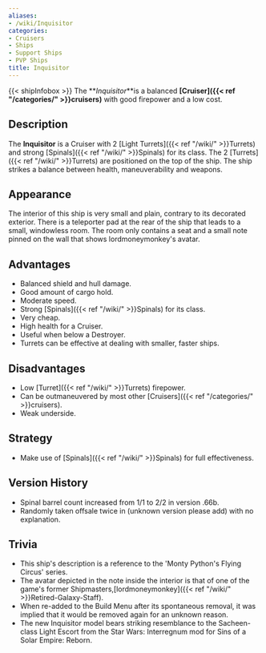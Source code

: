 ```yaml
---
aliases:
- /wiki/Inquisitor
categories:
- Cruisers
- Ships
- Support Ships
- PVP Ships
title: Inquisitor
---
```


{{< shipInfobox >}} The **_Inquisitor_**is a balanced **[Cruiser]({{< ref "/categories/" >}}cruisers)** with good firepower and a low cost. 

## Description

The **Inquisitor** is a Cruiser with 2 [Light Turrets]({{< ref "/wiki/" >}}Turrets) and strong [Spinals]({{< ref "/wiki/" >}}Spinals) for its class. The 2 [Turrets]({{< ref "/wiki/" >}}Turrets) are positioned on the top of the ship. The ship strikes a balance between health, maneuverability and weapons.

## Appearance

The interior of this ship is very small and plain, contrary to its decorated exterior. There is a teleporter pad at the rear of the ship that leads to a small, windowless room. The room only contains a seat and a small note pinned on the wall that shows lordmoneymonkey's avatar.

## Advantages

- Balanced shield and hull damage.
- Good amount of cargo hold.
- Moderate speed.
- Strong [Spinals]({{< ref "/wiki/" >}}Spinals) for its class.
- Very cheap.
- High health for a Cruiser.
- Useful when below a Destroyer.
- Turrets can be effective at dealing with smaller, faster ships.

## Disadvantages

- Low [Turret]({{< ref "/wiki/" >}}Turrets) firepower.
- Can be outmaneuvered by most other [Cruisers]({{< ref "/categories/" >}}cruisers).
- Weak underside.

## Strategy

- Make use of [Spinals]({{< ref "/wiki/" >}}Spinals) for full effectiveness.

## Version History 

- Spinal barrel count increased from 1/1 to 2/2 in version .66b.
- Randomly taken offsale twice in (unknown version please add) with no explanation.

## Trivia

- This ship's description is a reference to the 'Monty Python's Flying Circus' series.
- The avatar depicted in the note inside the interior is that of one of the game's former Shipmasters,[lordmoneymonkey]({{< ref "/wiki/" >}}Retired-Galaxy-Staff).
- When re-added to the Build Menu after its spontaneous removal, it was implied that it would be removed again for an unknown reason.
- The new Inquisitor model bears striking resemblance to the Sacheen-class Light Escort from the Star Wars: Interregnum mod for Sins of a Solar Empire: Reborn.